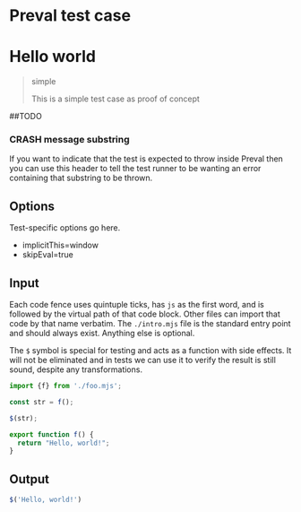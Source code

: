 # Preval test case

# Hello world

> simple
>
> This is a simple test case as proof of concept

##TODO

### CRASH message substring

If you want to indicate that the test is expected to throw inside Preval then you can use this header to tell the test runner to be wanting an error containing that substring to be thrown.

## Options

Test-specific options go here.

- implicitThis=window
- skipEval=true

## Input

Each code fence uses quintuple ticks, has `js` as the first word, and is followed by the virtual path of that code block.
Other files can import that code by that name verbatim.
The `./intro.mjs` file is the standard entry point and should always exist. Anything else is optional.


The `$` symbol is special for testing and acts as a function with side effects. It will not be eliminated and in
tests we can use it to verify the result is still sound, despite any transformations.

`````js filename=./intro.mjs
import {f} from './foo.mjs';

const str = f();

$(str);
`````

`````js filename=./foo.js
export function f() {
  return "Hello, world!";
}
`````

## Output

`````js filename=./intro.mjs
$('Hello, world!')
`````

`````js filename=./intro.mjs
`````
